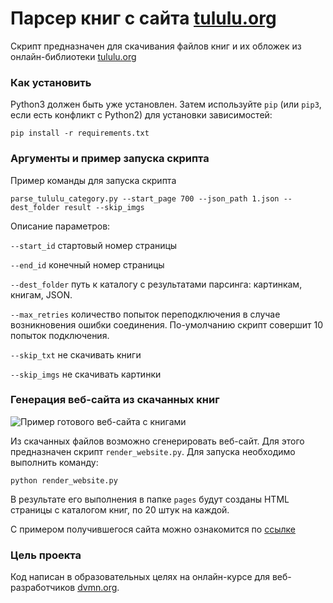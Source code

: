 # Парсер книг с сайта [tululu.org](https://tululu.org)

Скрипт предназначен для скачивания файлов книг и их обложек из онлайн-библиотеки [tululu.org](https://tululu.org)

### Как установить

Python3 должен быть уже установлен. 
Затем используйте `pip` (или `pip3`, если есть конфликт с Python2) для установки зависимостей:
```
pip install -r requirements.txt
```

### Аргументы и пример запуска скрипта

Пример команды для запуска скрипта
```
parse_tululu_category.py --start_page 700 --json_path 1.json --dest_folder result --skip_imgs
```
Описание параметров:

```--start_id``` стартовый номер страницы

```--end_id``` конечный номер страницы

`--dest_folder` путь к каталогу с результатами парсинга: картинкам, книгам, JSON.

```--max_retries``` количество попыток переподключения в случае возникновения ошибки соединения. 
По-умолчанию скрипт совершит 10 попыток подключения.

`--skip_txt` не скачивать книги

`--skip_imgs` не скачивать картинки

### Генерация веб-сайта из скачанных книг

![Пример готового веб-сайта с книгами](./static/readme_screenshot.png)

Из скачанных файлов возможно сгенерировать веб-сайт. Для этого предназначен скрипт ```render_website.py```.
Для запуска необходимо выполнить команду:

`python render_website.py`

В результате его выполнения в папке `pages` будут созданы HTML страницы с каталогом книг, по 20 штук на каждой.

С примером получившегося сайта можно ознакомится по [ссылке](https://sputnik555.github.io/parse_library/pages/index1.html) 

### Цель проекта

Код написан в образовательных целях на онлайн-курсе для веб-разработчиков [dvmn.org](https://dvmn.org/).